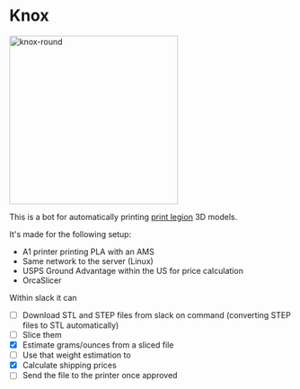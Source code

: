 # Knox

<img width="300" height="300" alt="knox-round" src="https://github.com/user-attachments/assets/7369e379-34ee-4cd4-9259-a8186f80ae14" />


This is a bot for automatically printing [print legion](https://printlegion.hackclub.com/) 3D models.

It's made for the following setup:

- A1 printer printing PLA with an AMS
- Same network to the server (Linux)
- USPS Ground Advantage within the US for price calculation
- OrcaSlicer

Within slack it can

- [ ] Download STL and STEP files from slack on command (converting STEP files to STL automatically)
- [ ] Slice them
- [x] Estimate grams/ounces from a sliced file
- [ ] Use that weight estimation to
- [x] Calculate shipping prices
- [ ] Send the file to the printer once approved
